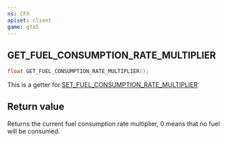 ```yaml
---
ns: CFX
apiset: client
game: gta5
---
```

## GET_FUEL_CONSUMPTION_RATE_MULTIPLIER

```c
float GET_FUEL_CONSUMPTION_RATE_MULTIPLIER();
```

This is a getter for [SET_FUEL_CONSUMPTION_RATE_MULTIPLIER](#_0x845F3E5C)

## Return value
Returns the current fuel consumption rate multiplier, 0 means that no fuel will be consumed.
